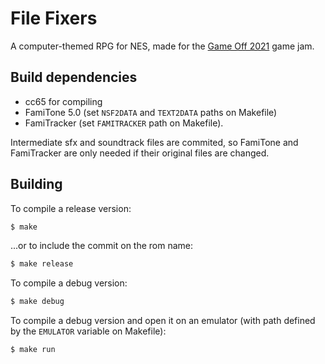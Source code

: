 # File Fixers

A computer-themed RPG for NES, made for the [Game Off 2021](https://itch.io/jam/game-off-2021) game jam.

## Build dependencies

- cc65 for compiling
- FamiTone 5.0 (set `NSF2DATA` and `TEXT2DATA` paths on Makefile)
- FamiTracker (set `FAMITRACKER` path on Makefile).

Intermediate sfx and soundtrack files are commited, so FamiTone and FamiTracker
are only needed if their original files are changed.

## Building

To compile a release version:

```sh
$ make
```

...or to include the commit on the rom name:

```sh
$ make release
```

To compile a debug version:

```sh
$ make debug
```

To compile a debug version and open it on an
emulator (with path defined by the `EMULATOR` variable on Makefile):

```sh
$ make run
```
